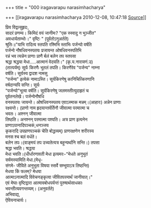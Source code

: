 +++
title = "000 iragavarapu narasimhacharya"

+++
[[iragavarapu narasimhacharya	2010-12-08, 10:47:18 [Source](https://groups.google.com/g/bvparishat/c/cAqmZ78Vxks)]]



प्रिय विद्वत्सुहृदः,  
सादरं प्रणम्य। किमिदं वयं जानीमः? "एक स्स्वादु न भुञ्जीत"  
अवधार्यताम्भोः।" वृष्टिः " (पूर्वतोऽनुअर्तते)  
श्रुतिः॥"याभि रादित्य स्तपति रश्मिभि स्ताभिः पर्जन्यो वर्षति  
पर्जन्ये नौषधिवनस्पतयः प्रजायन्त ओषधिवनस्पतिभि  
रन्नं भव त्यन्नेन प्राणाः प्राणै र्बलं बलेन तप स्तपसा  
श्रद्धा श्रद्धया मेधा.....आत्मानं वेदयति।" (कृ.य.नारायणं.उ)  
(तात्पर्यम्) सूर्यः किरणैः भूतलं तपति। किरणैरेव "पर्जन्य" नाम्ना  
वर्षति। सूर्यस्य द्वादश नामसु  
"पर्जन्य" इत्येकं नामाऽस्ति। सूर्यकिरणेषु कानिचित्किरणानि  
वर्षदान्यपि सन्ति। सूर्यः  
"पर्जन्यो"भूत्वा वर्षति। सूर्यकिरणेषु जलमस्तीत्युदाहृतं च  
पूर्वतनलेखे। पर्जन्येनौषधि  
वनस्पतयः जायन्ते। ओषधिवनस्पतय एवाऽस्माक मन्नम्।(आहारः) अन्नेन प्राणाः  
रक्ष्यन्ते। (प्राणो नाम हृदयान्तर्वर्तिनौ जीवात्मा परमात्मा च  
भवतः। अश्नन् जीवात्मा  
तिष्ठति। अनश्नन् परमात्मा पश्यति। अत्र प्राण इत्यनेन  
प्राणाऽपानादिपञ्चकं,धनञ्जय  
कृकरादि उपप्राणपञ्चकं चेति बोद्धव्यम्) प्राणरक्षणेन शरीरस्य  
मनस श्च बलं वर्धते।  
बलेन तपः।(वाङ्मयं तप उच्यतेत्यत्र बहून्यर्थानि सन्ति।) तपसा  
श्रद्धा भवति। श्रद्धया  
मेधा भवति।(धीर्धारणावती मेधा इत्यमरः-"मेधते अनुभूतं  
सर्वमस्यामिति मेधा.(मेधृ-  
संगमे- जीविते अनुभूता विषया स्सर्वे सम्भूयाऽत्र तिष्ठन्ति)  
मेधया किं फलम्? मेधया  
आत्माऽनात्मादि विवेचनङ्कृत्वा जीवितपरमार्थं जानीयात्।"  
एवं मेघाः वृष्टिद्वारा आत्मावबोधपर्यन्तं पुरुषार्थसाधकाः  
भवन्तीत्यवगन्तव्यम्। (अनुवर्तते)  
अभिवाद्य,  
ऐवियनाचार्यः।  

